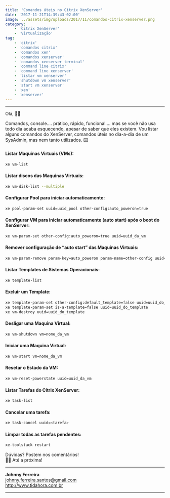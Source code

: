 ```yaml
---
title: 'Comandos úteis no Citrix XenServer'
date: '2017-11-21T14:39:43-02:00'
image: ../assets/img/uploads/2017/11/comandos-citrix-xenserver.png
category:
    - 'Citrix XenServer'
    - 'Virtualização'
tag:
    - 'citrix'
    - 'comandos citrix'
    - 'comandos xen'
    - 'comandos xenserver'
    - 'comandos xenserver terminal'
    - 'command line citrix'
    - 'command line xenserver'
    - 'listar vm xenserver'
    - 'shutdown vm xenserver'
    - 'start vm xenserver'
    - 'xen'
    - 'xenserver'
---
```

- - - - - -

Olá, 🖖🏼

Comandos, console…. prático, rápido, funcional…. mas se você não usa todo dia acaba esquecendo, apesar de saber que eles existem. Vou listar alguns comandos do XenServer, comandos úteis no dia-a-dia de um SysAdmin, mas nem tanto utilizados. ⌨️

#### Listar Maquinas Virtuais (VMs):

```bash
xe vm-list
```

#### Listar discos das Maquinas Virtuais:

```bash
xe vm-disk-list --multiple
```

#### Configurar Pool para iniciar automaticamente:

```bash
xe pool-param-set uuid=uuid_pool other-config:auto_poweron=true
```

#### Configurar VM para iniciar automaticamente (auto start) após o boot do XenServer:

```bash
xe vm-param-set other-config:auto_poweron=true uuid=uuid_da_vm
```

#### Remover configuração de “auto start” das Maquinas Virtuais:

```bash
xe vm-param-remove param-key=auto_poweron param-name=other-config uuid=uuid_da_vm
```

#### Listar Templates de Sistemas Operacionais:

```bash
xe template-list
```

#### Excluir um Template:

```bash
xe template-param-set other-config:default_template=false uuid=uuid_do_template
xe template-param-set is-a-template=false uuid=uuid_do_template
xe vm-destroy uuid=uuid_do_template
```

#### Desligar uma Maquina Virtual:

```bash
xe vm-shutdown vm=nome_da_vm
```

#### Iniciar uma Maquina Virtual:

```bash
xe vm-start vm=nome_da_vm
```

#### Resetar o Estado da VM:

```bash
xe vm-reset-powerstate uuid=uuid_da_vm
```

#### Listar Tarefas do Citrix XenServer:

```bash
xe task-list
```

#### Cancelar uma tarefa:

```bash
xe task-cancel uuid=<tarefa>
```

#### Limpar todas as tarefas pendentes:

```bash
xe-toolstack restart
```

Dúvidas? Postem nos comentários!  
👋🏼 Até a próxima!

- - - - - -


**Johnny Ferreira**  
<johnny.ferreira.santos@gmail.com>  
<http://www.tidahora.com.br>

- - - - - -